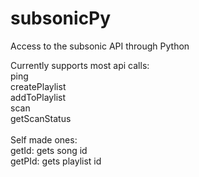 # subsonicPy
Access to the subsonic API through Python 

Currently supports most api calls: \
ping \
createPlaylist \
addToPlaylist \
scan \
getScanStatus \
\
Self made ones:\
getId: gets song id\
getPId: gets playlist id 
